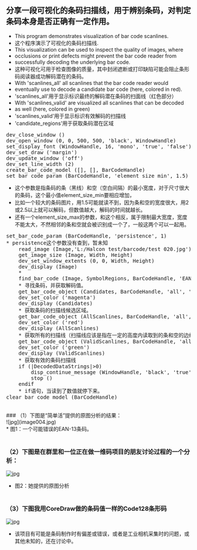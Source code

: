 
## 分享一段可视化的条码扫描线，用于辨别条码，对判定条码本身是否正确有一定作用。

* This program demonstrates visualization of bar code scanlines.
* 这个程序演示了可视化的条码扫描线.
* This visualization can be used to inspect the quality of images, where
* occlusions or print defects might prevent the bar code reader from
* successfully decoding the underlying bar code.
* 这种可视化可用于检查图像的质量，其中封闭遮断或打印缺陷可能会阻止条形码阅读器成功解码潜在的条码。
* With 'scanlines_all' all scanlines that the bar code reader would
* eventually use to decode a  candidate bar code (here, colored in red).
* 'scanlines_all'用于显示标识最终的解码潜在条码的扫面线（红色部分）
* With 'scanlines_valid' are visualized all scanlines that can be decoded
* as well (here, colored in green)
* 'scanlines_valid'用于显示标识有效解码的扫描线
* 'candidate_regions'用于获取条码潜在区域

<pre name="code" class="halcon">
dev_close_window ()
dev_open_window (0, 0, 500, 500, 'black', WindowHandle)
set_display_font (WindowHandle, 16, 'mono', 'true', 'false')
dev_set_draw ('margin')
dev_update_window ('off')
dev_set_line_width (2)
create_bar_code_model ([], [], BarCodeHandle)
set_bar_code_param (BarCodeHandle, 'element_size_min', 1.5)
</pre>
* 这个参数是指条码的条（黑线）和空（空白间隔）的最小宽度，对于尺寸很大的条码，这个最小值element_size_min要相应增加，
* 比如一个较大的条码图片，用1.5可能就读不到，因为条和空的宽度很大，用2或2.5以上就可以解码，但数值越大，解码的时间就越长。
* 还有一个element_size_max的参数，和这个相反，属于限制最大宽度，宽度不能太大，不然相邻的条和空就会被识别成一个了，一般这两个可以一起用。

<pre name="code" class="halcon">
set_bar_code_param (BarCodeHandle, 'persistence', 1)
* persistence这个参数没有查到，暂未知
    read_image (Image,'L:/Halcon test/barcode/test 020.jpg')
    get_image_size (Image, Width, Height)
    dev_set_window_extents (0, 0, Width, Height)
    dev_display (Image)
    * 
    find_bar_code (Image, SymbolRegions, BarCodeHandle, 'EAN-13', DecodedDataStrings)
    * 寻找条码，并获取解码值。
    get_bar_code_object (Candidates, BarCodeHandle, 'all', 'candidate_regions')
    dev_set_color ('magenta')
    dev_display (Candidates)
    * 获取条码的扫描线候选区域。
    get_bar_code_object (AllScanlines, BarCodeHandle, 'all', 'scanlines_all')
    dev_set_color ('red')
    dev_display (AllScanlines)
    * 获取所有的扫描线（扫描线应该是指在一定的高度内读取到的条和空的边缘形成的线），这个读取不论是否能解码，均读取显示。
    get_bar_code_object (ValidScanlines, BarCodeHandle, 'all', 'scanlines_valid')
    dev_set_color ('green')
    dev_display (ValidScanlines)
    * 获取有效的条码扫描线
    if (|DecodedDataStrings|>0)
        disp_continue_message (WindowHandle, 'black', 'true')
        stop ()
    endif
    * if语句，当读到了数值就停下来。
clear_bar_code_model (BarCodeHandle)
</pre>

<br>
### （1）下图是“简单活”提供的原图分析的结果：<br>
![jpg](image004.jpg)
<br>
* 图1：一个可能错误的EAN-13条码。
<br><br>

### （2）下图是在群里和一位正在做一维码项目的朋友讨论过程的一个分析：<br>
![jpg](image006.jpg)
<br>
* 图2：她提供的原图分析
<br><br>

### （3）下图我用CoreDraw做的条码值一样的Code128条形码<br>
![jpg](image008.jpg)
<br>
* 该项目有可能是条码制作时有偏差或错误，或者是工业相机采集时的问题，或其他未知的，还在讨论中。
